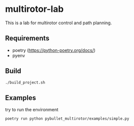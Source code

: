 # multirotor-lab

This is a lab for multirotor control and path planning.

## Requirements

- poetry (<https://python-poetry.org/docs/>)
- pyenv

## Build

```bash
./build_project.sh
```

## Examples

try to run the environment

```bash
poetry run python pybullet_multirotor/examples/simple.py
```
